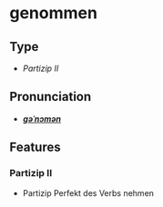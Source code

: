 # genommen
## Type
- _Partizip II_
## Pronunciation
- **_[ɡəˈnɔmən](https://commons.wikimedia.org/wiki/File:De-genommen.ogg)_**
## Features
### Partizip II
-  Partizip Perfekt des Verbs nehmen
